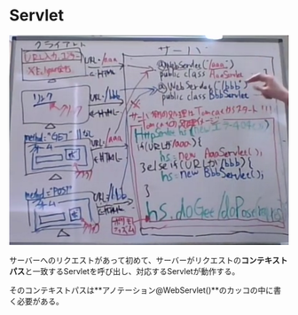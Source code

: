 # Servlet

![&#x51E6;&#x7406;&#x306E;&#x6D41;&#x308C;](../.gitbook/assets/image%20%287%29.png)

サーバーへのリクエストがあって初めて、サーバーがリクエストの**コンテキストパス**と一致するServletを呼び出し、対応するServletが動作する。

そのコンテキストパスは**アノテーション@WebServlet\(\)**のカッコの中に書く必要がある。

